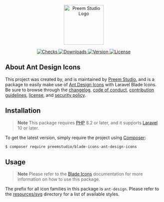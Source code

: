 <p align="center">
    <a href="https://preem.studio" target="_blank">
        <img src="https://raw.githubusercontent.com/PreemStudio/assets/main/logo-text.svg" width="128" alt="Preem Studio Logo" />
    </a>
</p>

<p align="center">
    <a href="https://github.com/PreemStudio/blade-icons-ant-design-icons/actions">
        <img src="https://badge.sh/github/check-runs/PreemStudio/blade-icons-ant-design-icons" alt="Checks" />
    </a>
    <a href="https://packagist.org/packages/preemstudio/blade-icons-ant-design-icons">
        <img src="https://badge.sh/packagist/downloads/PreemStudio/blade-icons-ant-design-icons" alt="Downloads" />
    </a>
    <a href="https://packagist.org/packages/preemstudio/blade-icons-ant-design-icons">
        <img src="https://badge.sh/packagist/version/PreemStudio/blade-icons-ant-design-icons" alt="Version" />
    </a>
    <a href="https://packagist.org/packages/preemstudio/blade-icons-ant-design-icons">
        <img src="https://badge.sh/packagist/license/PreemStudio/blade-icons-ant-design-icons" alt="License" />
    </a>
</p>

## About Ant Design Icons

This project was created by, and is maintained by [Preem Studio](https://github.com/PreemStudio), and is a package to easily make use of [Ant Design Icons](https://github.com/ant-design/ant-design-icons) with Laravel Blade Icons. Be sure to browse through the [changelog](CHANGELOG.md), [code of conduct](.github/CODE_OF_CONDUCT.md), [contribution guidelines](.github/CONTRIBUTING.md), [license](LICENSE), and [security policy](.github/SECURITY.md).

## Installation

> **Note**
> This package requires [PHP](https://www.php.net/) 8.2 or later, and it supports [Laravel](https://laravel.com/) 10 or later.

To get the latest version, simply require the project using [Composer](https://getcomposer.org/):

```bash
$ composer require preemstudio/blade-icons-ant-design-icons
```

## Usage

> **Note**
> Please refer to the [Blade Icons](https://github.com/PreemStudio/blade-icons) documentation for more information on how to use this package.

The prefix for all icon families in this package is `ant-design`. Please refer to the [resources/svg](/resources/svg) directory for a list of available styles.
